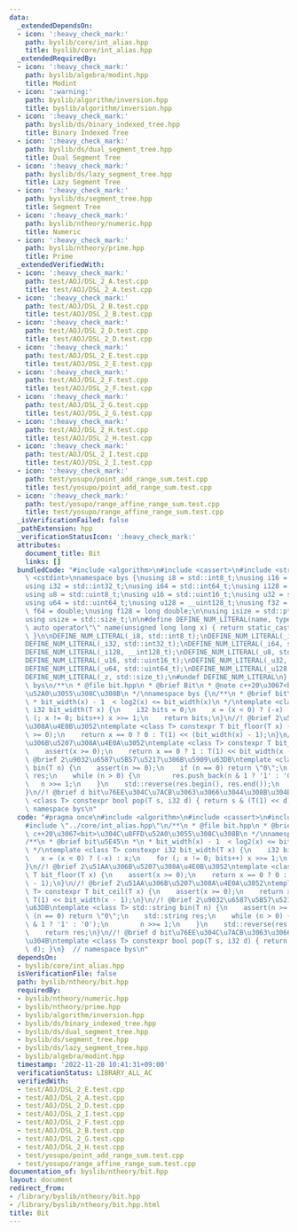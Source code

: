 ```yaml
---
data:
  _extendedDependsOn:
  - icon: ':heavy_check_mark:'
    path: byslib/core/int_alias.hpp
    title: byslib/core/int_alias.hpp
  _extendedRequiredBy:
  - icon: ':heavy_check_mark:'
    path: byslib/algebra/modint.hpp
    title: Modint
  - icon: ':warning:'
    path: byslib/algorithm/inversion.hpp
    title: byslib/algorithm/inversion.hpp
  - icon: ':heavy_check_mark:'
    path: byslib/ds/binary_indexed_tree.hpp
    title: Binary Indexed Tree
  - icon: ':heavy_check_mark:'
    path: byslib/ds/dual_segment_tree.hpp
    title: Dual Segment Tree
  - icon: ':heavy_check_mark:'
    path: byslib/ds/lazy_segment_tree.hpp
    title: Lazy Segment Tree
  - icon: ':heavy_check_mark:'
    path: byslib/ds/segment_tree.hpp
    title: Segment Tree
  - icon: ':heavy_check_mark:'
    path: byslib/ntheory/numeric.hpp
    title: Numeric
  - icon: ':heavy_check_mark:'
    path: byslib/ntheory/prime.hpp
    title: Prime
  _extendedVerifiedWith:
  - icon: ':heavy_check_mark:'
    path: test/AOJ/DSL_2_A.test.cpp
    title: test/AOJ/DSL_2_A.test.cpp
  - icon: ':heavy_check_mark:'
    path: test/AOJ/DSL_2_B.test.cpp
    title: test/AOJ/DSL_2_B.test.cpp
  - icon: ':heavy_check_mark:'
    path: test/AOJ/DSL_2_D.test.cpp
    title: test/AOJ/DSL_2_D.test.cpp
  - icon: ':heavy_check_mark:'
    path: test/AOJ/DSL_2_E.test.cpp
    title: test/AOJ/DSL_2_E.test.cpp
  - icon: ':heavy_check_mark:'
    path: test/AOJ/DSL_2_F.test.cpp
    title: test/AOJ/DSL_2_F.test.cpp
  - icon: ':heavy_check_mark:'
    path: test/AOJ/DSL_2_G.test.cpp
    title: test/AOJ/DSL_2_G.test.cpp
  - icon: ':heavy_check_mark:'
    path: test/AOJ/DSL_2_H.test.cpp
    title: test/AOJ/DSL_2_H.test.cpp
  - icon: ':heavy_check_mark:'
    path: test/AOJ/DSL_2_I.test.cpp
    title: test/AOJ/DSL_2_I.test.cpp
  - icon: ':heavy_check_mark:'
    path: test/yosupo/point_add_range_sum.test.cpp
    title: test/yosupo/point_add_range_sum.test.cpp
  - icon: ':heavy_check_mark:'
    path: test/yosupo/range_affine_range_sum.test.cpp
    title: test/yosupo/range_affine_range_sum.test.cpp
  _isVerificationFailed: false
  _pathExtension: hpp
  _verificationStatusIcon: ':heavy_check_mark:'
  attributes:
    document_title: Bit
    links: []
  bundledCode: "#include <algorithm>\n#include <cassert>\n#include <string>\n#include\
    \ <cstdint>\nnamespace bys {\nusing i8 = std::int8_t;\nusing i16 = std::int16_t;\n\
    using i32 = std::int32_t;\nusing i64 = std::int64_t;\nusing i128 = __int128_t;\n\
    using u8 = std::uint8_t;\nusing u16 = std::uint16_t;\nusing u32 = std::uint32_t;\n\
    using u64 = std::uint64_t;\nusing u128 = __uint128_t;\nusing f32 = float;\nusing\
    \ f64 = double;\nusing f128 = long double;\n\nusing isize = std::ptrdiff_t;\n\
    using usize = std::size_t;\n\n#define DEFINE_NUM_LITERAL(name, type) \\\n    constexpr\
    \ auto operator\"\" name(unsigned long long x) { return static_cast<type>(x);\
    \ }\n\nDEFINE_NUM_LITERAL(_i8, std::int8_t);\nDEFINE_NUM_LITERAL(_i16, std::int16_t);\n\
    DEFINE_NUM_LITERAL(_i32, std::int32_t);\nDEFINE_NUM_LITERAL(_i64, std::int64_t);\n\
    DEFINE_NUM_LITERAL(_i128, __int128_t);\nDEFINE_NUM_LITERAL(_u8, std::uint8_t);\n\
    DEFINE_NUM_LITERAL(_u16, std::uint16_t);\nDEFINE_NUM_LITERAL(_u32, std::uint32_t);\n\
    DEFINE_NUM_LITERAL(_u64, std::uint64_t);\nDEFINE_NUM_LITERAL(_u128, __uint128_t);\n\
    DEFINE_NUM_LITERAL(_z, std::size_t);\n#undef DEFINE_NUM_LITERAL\n}  // namespace\
    \ bys\n/**\n * @file bit.hpp\n * @brief Bit\n * @note c++20\u3067<bit>\u304C\u8FFD\
    \u52A0\u3055\u308C\u308B\n */\nnamespace bys {\n/**\n * @brief bit\u5E45\n *\n\
    \ * bit_width(x) - 1  < log2(x) <= bit_width(x)\n */\ntemplate <class T> constexpr\
    \ i32 bit_width(T x) {\n    i32 bits = 0;\n    x = (x < 0) ? (-x) : x;\n    for\
    \ (; x != 0; bits++) x >>= 1;\n    return bits;\n}\n//! @brief 2\u51AA\u306B\u5207\
    \u308A\u4E0B\u3052\ntemplate <class T> constexpr T bit_floor(T x) {\n    assert(x\
    \ >= 0);\n    return x == 0 ? 0 : T(1) << (bit_width(x) - 1);\n}\n//! @brief 2\u51AA\
    \u306B\u5207\u308A\u4E0A\u3052\ntemplate <class T> constexpr T bit_ceil(T x) {\n\
    \    assert(x >= 0);\n    return x == 0 ? 1 : T(1) << bit_width(x - 1);\n}\n//!\
    \ @brief 2\u9032\u6587\u5B57\u5217\u306B\u5909\u63DB\ntemplate <class T> std::string\
    \ bin(T n) {\n    assert(n >= 0);\n    if (n == 0) return \"0\";\n    std::string\
    \ res;\n    while (n > 0) {\n        res.push_back(n & 1 ? '1' : '0');\n     \
    \   n >>= 1;\n    }\n    std::reverse(res.begin(), res.end());\n    return res;\n\
    }\n//! @brief d bit\u76EE\u304C\u7ACB\u3063\u3066\u3044\u308B\u304B\ntemplate\
    \ <class T> constexpr bool pop(T s, i32 d) { return s & (T(1) << d); }\n}  //\
    \ namespace bys\n"
  code: "#pragma once\n#include <algorithm>\n#include <cassert>\n#include <string>\n\
    #include \"../core/int_alias.hpp\"\n/**\n * @file bit.hpp\n * @brief Bit\n * @note\
    \ c++20\u3067<bit>\u304C\u8FFD\u52A0\u3055\u308C\u308B\n */\nnamespace bys {\n\
    /**\n * @brief bit\u5E45\n *\n * bit_width(x) - 1  < log2(x) <= bit_width(x)\n\
    \ */\ntemplate <class T> constexpr i32 bit_width(T x) {\n    i32 bits = 0;\n \
    \   x = (x < 0) ? (-x) : x;\n    for (; x != 0; bits++) x >>= 1;\n    return bits;\n\
    }\n//! @brief 2\u51AA\u306B\u5207\u308A\u4E0B\u3052\ntemplate <class T> constexpr\
    \ T bit_floor(T x) {\n    assert(x >= 0);\n    return x == 0 ? 0 : T(1) << (bit_width(x)\
    \ - 1);\n}\n//! @brief 2\u51AA\u306B\u5207\u308A\u4E0A\u3052\ntemplate <class\
    \ T> constexpr T bit_ceil(T x) {\n    assert(x >= 0);\n    return x == 0 ? 1 :\
    \ T(1) << bit_width(x - 1);\n}\n//! @brief 2\u9032\u6587\u5B57\u5217\u306B\u5909\
    \u63DB\ntemplate <class T> std::string bin(T n) {\n    assert(n >= 0);\n    if\
    \ (n == 0) return \"0\";\n    std::string res;\n    while (n > 0) {\n        res.push_back(n\
    \ & 1 ? '1' : '0');\n        n >>= 1;\n    }\n    std::reverse(res.begin(), res.end());\n\
    \    return res;\n}\n//! @brief d bit\u76EE\u304C\u7ACB\u3063\u3066\u3044\u308B\
    \u304B\ntemplate <class T> constexpr bool pop(T s, i32 d) { return s & (T(1) <<\
    \ d); }\n}  // namespace bys\n"
  dependsOn:
  - byslib/core/int_alias.hpp
  isVerificationFile: false
  path: byslib/ntheory/bit.hpp
  requiredBy:
  - byslib/ntheory/numeric.hpp
  - byslib/ntheory/prime.hpp
  - byslib/algorithm/inversion.hpp
  - byslib/ds/binary_indexed_tree.hpp
  - byslib/ds/dual_segment_tree.hpp
  - byslib/ds/segment_tree.hpp
  - byslib/ds/lazy_segment_tree.hpp
  - byslib/algebra/modint.hpp
  timestamp: '2022-11-28 10:41:31+09:00'
  verificationStatus: LIBRARY_ALL_AC
  verifiedWith:
  - test/AOJ/DSL_2_E.test.cpp
  - test/AOJ/DSL_2_A.test.cpp
  - test/AOJ/DSL_2_D.test.cpp
  - test/AOJ/DSL_2_I.test.cpp
  - test/AOJ/DSL_2_F.test.cpp
  - test/AOJ/DSL_2_B.test.cpp
  - test/AOJ/DSL_2_G.test.cpp
  - test/AOJ/DSL_2_H.test.cpp
  - test/yosupo/point_add_range_sum.test.cpp
  - test/yosupo/range_affine_range_sum.test.cpp
documentation_of: byslib/ntheory/bit.hpp
layout: document
redirect_from:
- /library/byslib/ntheory/bit.hpp
- /library/byslib/ntheory/bit.hpp.html
title: Bit
---
```

